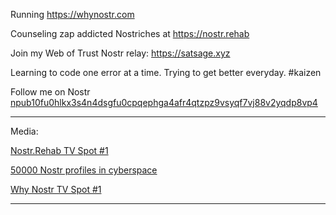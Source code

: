 Running https://whynostr.com

Counseling zap addicted Nostriches at https://nostr.rehab 

Join my Web of Trust Nostr relay: https://satsage.xyz

Learning to code one error at a time. Trying to get better everyday. #kaizen

Follow me on Nostr [npub10fu0hlkx3s4n4dsgfu0cpqephga4afr4qtzpz9vsyqf7vj88v2yqdp8vp4](https://primal.net/zach)

***

Media:

[Nostr.Rehab TV Spot #1](https://nostr.build/p/nb3918.mp4)

[50000 Nostr profiles in cyberspace](https://v.nostr.build/3AJm.mp4)

[Why Nostr TV Spot #1](https://v.nostr.build/Oyy5.mp4)

***
